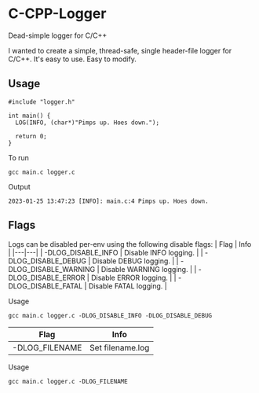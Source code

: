 # C-CPP-Logger
Dead-simple logger for C/C++

I wanted to create a simple, thread-safe, single header-file logger for C/C++. It's easy to use. Easy to modify.

## Usage
```
#include "logger.h"

int main() {
  LOG(INFO, (char*)"Pimps up. Hoes down.");
  
  return 0;
}
```

To run
```
gcc main.c logger.c
```

Output
```
2023-01-25 13:47:23 [INFO]: main.c:4 Pimps up. Hoes down.
```

## Flags
Logs can be disabled per-env using the following disable flags:
| Flag | Info |
|---|---|
| -DLOG_DISABLE_INFO | Disable INFO logging. |
| -DLOG_DISABLE_DEBUG | Disable DEBUG logging. |
| -DLOG_DISABLE_WARNING | Disable WARNING logging. |
| -DLOG_DISABLE_ERROR | Disable ERROR logging. |
| -DLOG_DISABLE_FATAL | Disable FATAL logging. |

Usage
```
gcc main.c logger.c -DLOG_DISABLE_INFO -DLOG_DISABLE_DEBUG
```

| Flag | Info |
|---|---|
| -DLOG_FILENAME | Set filename.log |

Usage
```
gcc main.c logger.c -DLOG_FILENAME
```
